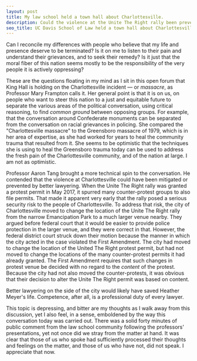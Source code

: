 ```yaml
---
layout: post
title: My law school held a town hall about Charlottesville.
description: Could the violence at the Unite The Right rally been prevented by good lawyering?
seo_title: UC Davis School of Law held a town hall about Charlottesville.
---
```


Can I reconcile my differences with people who believe that my life and presence deserve to be terminated? Is it on me to listen to their pain and understand their grievances, and to seek their remedy? Is it just that the moral fiber of this nation seems mostly to be the responsibility of the very people it is actively oppressing?

These are the questions floating in my mind as I sit in this open forum that King Hall is holding on the Charlottesville incident — or *massacre*, as Professor Mary Frampton calls it. Her general point is that it is on us, on people who want to steer this nation to a just and equitable future to separate the various areas of the political conversation, using critical reasoning, to find *common ground* between opposing groups. For example, that the conversation around Confederate monuments can be separated from the conversation on racial grievances in policing. She compared the "Charlottesville massacre" to the Greensboro massacre of 1979, which is in her area of expertise, as she had worked for years to heal the community trauma that resulted from it. She seems to be optimistic that the techniques she is using to heal the Greensboro trauma today can be used to address the fresh pain of the Charlottesville community, and of the nation at large. I am not as optimistic.

Professor Aaron Tang brought a more technical spin to the conversation. He contended that the violence at Charlottesville could have been mitigated or prevented by better lawyering. When the Unite The Right rally was granted a protest permit in May 2017, it spurred many counter-protest groups to also file permits. That made it apparent very early that the rally posed a serious security risk to the people of Charlottesville. To address that risk, the city of Charlottesville moved to change the location of the Unite The Right rally from the narrow Emancipation Park to a much larger venue nearby. They argued before federal court that it would be easier to provide police protection in the larger venue, and they were correct in that. However, the federal district court struck down their motion because the manner in which the city acted in the case violated the First Amendment. The city had moved to change the location of the United The Right protest permit, but had not moved to change the locations of the many counter-protest permits it had already granted. The First Amendment requires that such changes in protest venue be decided with no regard to the *content* of the protest. Because the city had not also moved the counter-protests, it was obvious that their decision to alter the Unite The Right permit was based on content.

Better lawyering on the side of the city would likely have saved Heather Meyer's life. Competence, after all, is a professional duty of every lawyer.

This topic is depressing, and bitter are my thoughts as I walk away from this discussion, yet I also feel, in a sense, emboldened by the way this conversation today was carried out. There was a solid forty minutes of public comment from the law school community following the professors' presentations, yet not once did we stray from the matter at hand. It was clear that those of us who spoke had sufficiently processed their thoughts and feelings on the matter, and those of us who have not, did not speak. I appreciate that now.